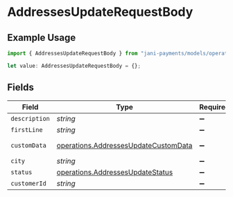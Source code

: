 # AddressesUpdateRequestBody

## Example Usage

```typescript
import { AddressesUpdateRequestBody } from "jani-payments/models/operations";

let value: AddressesUpdateRequestBody = {};
```

## Fields

| Field                                                                                        | Type                                                                                         | Required                                                                                     | Description                                                                                  |
| -------------------------------------------------------------------------------------------- | -------------------------------------------------------------------------------------------- | -------------------------------------------------------------------------------------------- | -------------------------------------------------------------------------------------------- |
| `description`                                                                                | *string*                                                                                     | :heavy_minus_sign:                                                                           | N/A                                                                                          |
| `firstLine`                                                                                  | *string*                                                                                     | :heavy_minus_sign:                                                                           | N/A                                                                                          |
| `customData`                                                                                 | [operations.AddressesUpdateCustomData](../../models/operations/addressesupdatecustomdata.md) | :heavy_minus_sign:                                                                           | Any valid JSON value                                                                         |
| `city`                                                                                       | *string*                                                                                     | :heavy_minus_sign:                                                                           | N/A                                                                                          |
| `status`                                                                                     | [operations.AddressesUpdateStatus](../../models/operations/addressesupdatestatus.md)         | :heavy_minus_sign:                                                                           | N/A                                                                                          |
| `customerId`                                                                                 | *string*                                                                                     | :heavy_minus_sign:                                                                           | N/A                                                                                          |